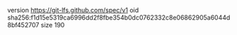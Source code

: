 version https://git-lfs.github.com/spec/v1
oid sha256:f1d15e5319ca6996dd2f8fbe354b0dc0762332c8e06862905a6044d8bf452707
size 190
